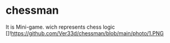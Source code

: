 # chessman
It is Mini-game. wich represents chess logic
[]!https://github.com/Ver33d/chessman/blob/main/photo/1.PNG
